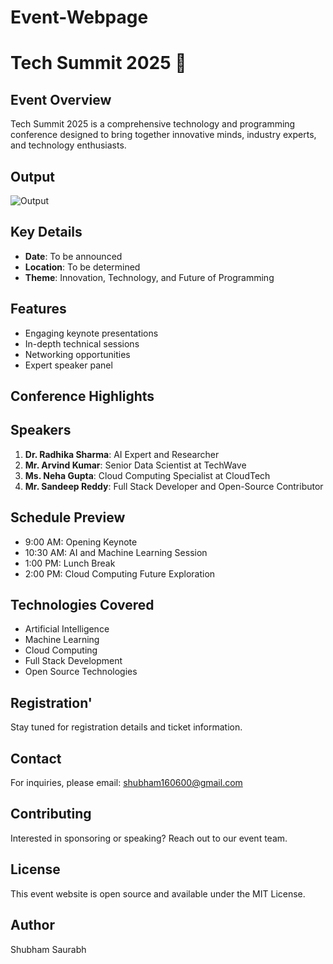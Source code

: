 # Event-Webpage

# Tech Summit 2025 🚀

## Event Overview

Tech Summit 2025 is a comprehensive technology and programming conference designed to bring together innovative minds, industry experts, and technology enthusiasts.

## Output

![Output](https://github.com/user-attachments/assets/b26e604c-5e36-48a9-8709-b12e36293973)

## Key Details

- **Date**: To be announced
- **Location**: To be determined
- **Theme**: Innovation, Technology, and Future of Programming

## Features

- Engaging keynote presentations
- In-depth technical sessions
- Networking opportunities
- Expert speaker panel

## Conference Highlights

## Speakers

1. **Dr. Radhika Sharma**: AI Expert and Researcher
2. **Mr. Arvind Kumar**: Senior Data Scientist at TechWave
3. **Ms. Neha Gupta**: Cloud Computing Specialist at CloudTech
4. **Mr. Sandeep Reddy**: Full Stack Developer and Open-Source Contributor

## Schedule Preview

- 9:00 AM: Opening Keynote
- 10:30 AM: AI and Machine Learning Session
- 1:00 PM: Lunch Break
- 2:00 PM: Cloud Computing Future Exploration

## Technologies Covered

- Artificial Intelligence
- Machine Learning
- Cloud Computing
- Full Stack Development
- Open Source Technologies

## Registration'

Stay tuned for registration details and ticket information.

## Contact

For inquiries, please email: shubham160600@gmail.com

## Contributing

Interested in sponsoring or speaking? Reach out to our event team.

## License

This event website is open source and available under the MIT License.

## Author

Shubham Saurabh
